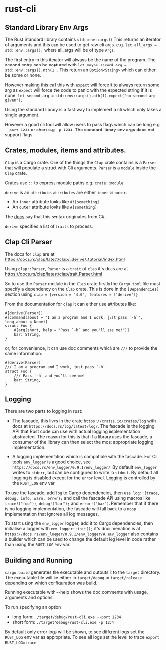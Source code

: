 # rust-cli

## Standard Library Env Args

The Rust Standard library contains `std::env::args()`
This returns an iterator of arguments and this can be used to get raw cli args.
e.g. `let all_args = std::env::args();` where all_args will be of type `Args`.

The first entry in this iterator will always be the name of the program.
The second entry can be captured with `let maybe_second_arg = std::env::args().nth(1);`
This return an `Option<String>` which can either be some or none.

However making this call this with `expect` will force it to always return some arg
as `expect` will force the code to panic with the expected string if it is none.
`let second_arg = std::env::args().nth(1).expect("no second arg given");`

Using the standard library is a fast way to implement a cli which only takes a single argument.

However a good cli tool will allow users to pass flags which can be long e.g `--port 1234` 
or short e.g. `-p 1234`. The standard library env args does not support flags.

## Crates, modules, items and attributes.

`Clap` is a Cargo crate. One of the things the `Clap` crate contains is a `Parser` that will
populate a struct with Cli arguments. `Parser` is a `module` inside the `Clap` crate. 

Crates use `::` to express module paths e.g. `crate::module`

`derive` is an `attribute`. `attributes` are either `inner` or `outer`.
* An `inner` attribute looks like `#![something]`
* An `outer` attribute looks like `#[something]`

The [docs](https://doc.rust-lang.org/reference/attributes.html#meta-item-attribute-syntax) say that this 
syntax originates from C#.

`derive` specifies a list of `traits` to process. 


## Clap Cli Parser

The docs for `clap` are at https://docs.rs/clap/latest/clap/_derive/_tutorial/index.html

Using `clap::Parser`, `Parser` is a `trait` of `clap` it's docs are at
https://docs.rs/clap/latest/clap/trait.Parser.html

So to use the `Parser` module in the `Clap` crate firstly the `Cargo.toml` file must specify
a dependency on the `Clap` crate. This is done in the `[Dependencies]` section using
`clap = {version = "4.0", features = ["derive"]}`

From the documentation for `clap` it can either use attributes like:

```
#[derive(Parser)]
#[command(about = "I am a program and I work, just pass `-h`", long_about = None)]
struct Foo {
    #[arg(short, help = "Pass `-h` and you'll see me!")]
    bar: String,
}
```

or, for convenience, it can use doc comments which are `///` to provide the same information:

```
#[derive(Parser)]
/// I am a program and I work, just pass `-h`
struct Foo {
    /// Pass `-h` and you'll see me!
    bar: String,
}
```

## Logging

There are two parts to logging in rust:
* The fascade, this lives in the crate `https://crates.io/crates/log` with docs at `https://docs.rs/log/latest/log/`.
The fascade is the logging API that Rust code can use with actual logging implementation abstracted. The reason for this
is that if a library uses the fascade, a consumer of the library can then select the most appropriate logging implementation.

* A logging implementation which is compatible with the fascade. For Cli tools `env_logger` is a good choice, 
see `https://docs.rs/env_logger/0.9.1/env_logger/`. By default `env_logger` writes to `stderr`, but can be configured to write to `stdout`.
By default all logging is disabled except for the `error` level. Logging is controlled by the `RUST_LOG` env var.

To use the fascade, add `log` to Cargo dependencies, then `use log::{trace, debug, info, warn, error};` and call the fascade API using
macros like `trace!("foo");`, `debug!("bar");` and `error!("baz")`. Remember that if there is no logging implementation, the fascade
will fall back to a `noop` implementation that ignores all log messages.

To start using the `env_logger` logger, add it to Cargo dependencies, then initialise a logger with `env_logger::init();`
it's documenation is at `https://docs.rs/env_logger/0.9.1/env_logger/#`. `env_logger` also contains a builder which can be used to 
change the default log level in code rather than using the `RUST_LOG` env var.

## Building and Running

`cargo build` generates the executable and outputs it to the `target` directory.
The executable file will be either in `target/debug` or `target/release` depending 
on which configuration was build.

Running executable with --help shows the doc comments with usage, arguments and options.

To run specifying an option
 * long form: `./target/debug/rust-cli.exe --port 1234` 
 * short form: `./target/debug/rust-cli.exe -p 1234`

By default only error logs will be shown, to see different logs set the `RUST_LOG` env var as appropriate.
To see all logs set the level to trace `export RUST_LOG=trace`.
